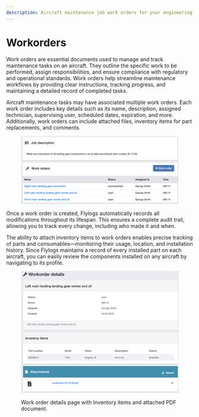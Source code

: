 ```yaml
---
description: Aircraft maintenance job work orders for your engineering team
---
```


# Workorders

Work orders are essential documents used to manage and track maintenance tasks on an aircraft. They outline the specific work to be performed, assign responsibilities, and ensure compliance with regulatory and operational standards. Work orders help streamline maintenance workflows by providing clear instructions, tracking progress, and maintaining a detailed record of completed tasks.

Aircraft maintenance tasks may have associated multiple work orders. Each work order includes key details such as its name, description, assigned technician, supervising user, scheduled dates, expiration, and more. Additionally, work orders can include attached files, inventory items for part replacements, and comments.

<figure><img src="../../.gitbook/assets/Screenshot 2025-04-03 at 10.30.43.png" alt=""><figcaption></figcaption></figure>

Once a work order is created, Flylogs automatically records all modifications throughout its lifespan. This ensures a complete audit trail, allowing you to track every change, including who made it and when.

The ability to attach inventory items to work orders enables precise tracking of parts and consumables—monitoring their usage, location, and installation history. Since Flylogs maintains a record of every installed part on each aircraft, you can easily review the components installed on any aircraft by navigating to its profile.

<figure><img src="../../.gitbook/assets/Screenshot 2025-04-03 at 10.43.14.png" alt=""><figcaption><p>Work order details page with Inventory items and attached PDF document.</p></figcaption></figure>

